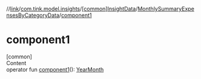 //[link](../../../index.md)/[com.tink.model.insights](../../index.md)/[[common]InsightData](../index.md)/[MonthlySummaryExpensesByCategoryData](index.md)/[component1](component1.md)



# component1  
[common]  
Content  
operator fun [component1](component1.md)(): [YearMonth](../../../com.tink.model.time/[common]-year-month/index.md)  



